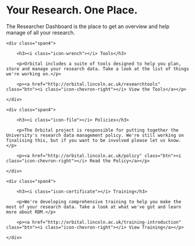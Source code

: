 <div class="hero-unit">
<h1>Your Research. One Place.</h1>
<p>The Researcher Dashboard is the place to get an overview and help manage of all your research.</p>
</div>

<div class="row">
	
	<div class="span4">

		<h3><i class="icon-wrench"></i> Tools</h3>
		
		<p>Orbital includes a suite of tools designed to help you plan, store and manage your research data. Take a look at the list of things we're working on.</p>
		
		<p><a href="http://orbital.lincoln.ac.uk/researchtools" class="btn"><i class="icon-chevron-right"></i> View the Tools</a></p>
		
	</div>
			
	<div class="span4">

		<h3><i class="icon-file"></i> Policies</h3>
		
		<p>The Orbital project is responsible for putting together the University's research data management policy. We're still working on finalising this, but if you want to be involved please let us know.</p>
		
		<p><a href="http://orbital.lincoln.ac.uk/policy" class="btn"><i class="icon-chevron-right"></i> Read the Policy</a></p>
	
	</div>
	
	<div class="span4">
		
		<h3><i class="icon-certificate"></i> Training</h3>
	
		<p>We're developing comprehensive training to help you make the most of your research data. Take a look at what we've got and learn more about RDM.</p>
		
		<p><a href="http://orbital.lincoln.ac.uk/training-introduction" class="btn"><i class="icon-chevron-right"></i> View Training</a></p>
						
	</div>
			
</div>
